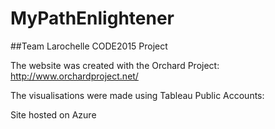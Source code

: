 # MyPathEnlightener
##Team Larochelle CODE2015 Project

The website was created with the Orchard Project: http://www.orchardproject.net/

The visualisations were made using Tableau Public
Accounts: 

Site hosted on Azure

